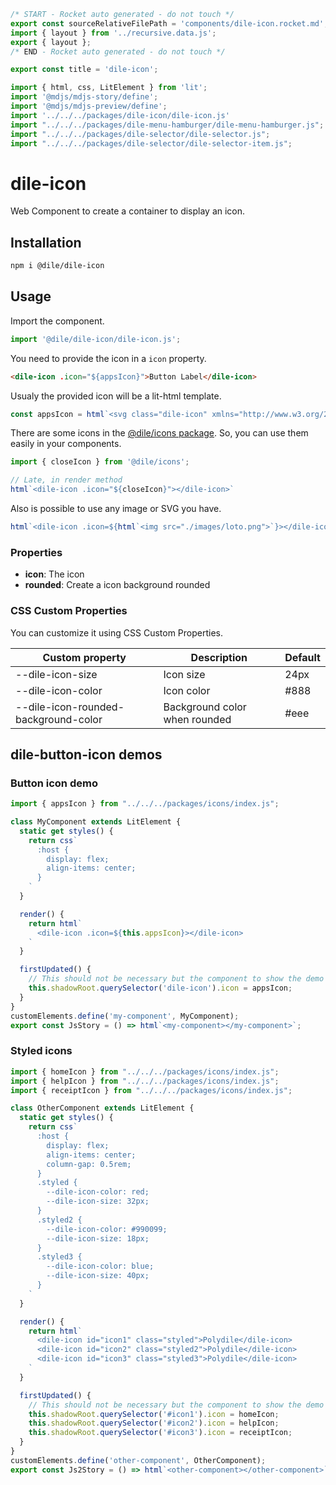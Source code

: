```js server
/* START - Rocket auto generated - do not touch */
export const sourceRelativeFilePath = 'components/dile-icon.rocket.md';
import { layout } from '../recursive.data.js';
export { layout };
/* END - Rocket auto generated - do not touch */

export const title = 'dile-icon';
```

```js script
import { html, css, LitElement } from 'lit'; 
import '@mdjs/mdjs-story/define';
import '@mdjs/mdjs-preview/define';
import '../../../packages/dile-icon/dile-icon.js'
import "../../../packages/dile-menu-hamburger/dile-menu-hamburger.js";
import "../../../packages/dile-selector/dile-selector.js";
import "../../../packages/dile-selector/dile-selector-item.js";
```

# dile-icon

Web Component to create a container to display an icon.

## Installation

```bash
npm i @dile/dile-icon
```

## Usage

Import the component.

```javascript
import '@dile/dile-icon/dile-icon.js';
```

You need to provide the icon in a ```icon``` property.

```html
<dile-icon .icon="${appsIcon}">Button Label</dile-icon>
```

Usualy the provided icon will be a lit-html template.

```javascript
const appsIcon = html`<svg class="dile-icon" xmlns="http://www.w3.org/2000/svg" height="24px" viewBox="0 0 24 24" width="24px" fill="#000000"><path d="M0 0h24v24H0z" fill="none"/><path d="M4 8h4V4H4v4zm6 12h4v-4h-4v4zm-6 0h4v-4H4v4zm0-6h4v-4H4v4zm6 0h4v-4h-4v4zm6-10v4h4V4h-4zm-6 4h4V4h-4v4zm6 6h4v-4h-4v4zm0 6h4v-4h-4v4z"/></svg>`;
```

There are some icons in the [@dile/icons package](/utils/icons). So, you can use them easily in your components.

```javascript
import { closeIcon } from '@dile/icons';

// Late, in render method
html`<dile-icon .icon="${closeIcon}"></dile-icon>`
```
Also is possible to use any image or SVG you have.

```javascript
html`<dile-icon .icon=${html`<img src="./images/loto.png">`}></dile-icon>`
```

### Properties

- **icon**: The icon
- **rounded**: Create a icon background rounded

### CSS Custom Properties

You can customize it using CSS Custom Properties.

Custom property | Description | Default
----------------|-------------|---------
--dile-icon-size | Icon size | 24px
--dile-icon-color | Icon color | #888
--dile-icon-rounded-background-color | Background color when rounded | #eee

## dile-button-icon demos

### Button icon demo

```js preview-story
import { appsIcon } from "../../../packages/icons/index.js";

class MyComponent extends LitElement {
  static get styles() {
    return css`
      :host {
        display: flex;
        align-items: center;
      }
    `
  }

  render() {
    return html`
      <dile-icon .icon=${this.appsIcon}></dile-icon>
    `
  }

  firstUpdated() {
    // This should not be necessary but the component to show the demo does not work well with interpoplation of strings
    this.shadowRoot.querySelector('dile-icon').icon = appsIcon;
  }
}
customElements.define('my-component', MyComponent);
export const JsStory = () => html`<my-component></my-component>`;
```

### Styled icons

```js preview-story
import { homeIcon } from "../../../packages/icons/index.js";
import { helpIcon } from "../../../packages/icons/index.js";
import { receiptIcon } from "../../../packages/icons/index.js";

class OtherComponent extends LitElement {
  static get styles() {
    return css`
      :host {
        display: flex;
        align-items: center;
        column-gap: 0.5rem;
      }
      .styled {
        --dile-icon-color: red;
        --dile-icon-size: 32px;
      }
      .styled2 {
        --dile-icon-color: #990099;
        --dile-icon-size: 18px;
      }
      .styled3 {
        --dile-icon-color: blue;
        --dile-icon-size: 40px;
      }
    `
  }

  render() {
    return html`
      <dile-icon id="icon1" class="styled">Polydile</dile-icon>
      <dile-icon id="icon2" class="styled2">Polydile</dile-icon>
      <dile-icon id="icon3" class="styled3">Polydile</dile-icon>
    `
  }

  firstUpdated() {
    // This should not be necessary but the component to show the demo does not work well with interpoplation of strings
    this.shadowRoot.querySelector('#icon1').icon = homeIcon;
    this.shadowRoot.querySelector('#icon2').icon = helpIcon;
    this.shadowRoot.querySelector('#icon3').icon = receiptIcon;
  }
}
customElements.define('other-component', OtherComponent);
export const Js2Story = () => html`<other-component></other-component>`;
```

